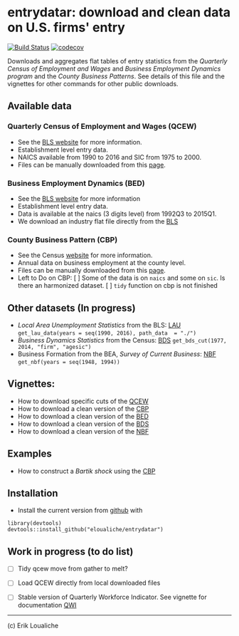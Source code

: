 
entrydatar: download and clean data on U.S. firms' entry
======

[![Build Status](https://travis-ci.org/eloualiche/entrydatar.svg?branch=master)](https://travis-ci.org/eloualiche/entrydatar)
[![codecov](https://codecov.io/gh/eloualiche/entrydatar/branch/master/graph/badge.svg)](https://codecov.io/gh/eloualiche/entrydatar)



Downloads and aggregates flat tables of entry statistics from the *Quarterly Census of Employment and Wages* and *Business Employment Dynamics program* and the *County Business Patterns*. See details of this file and the vignettes for other commands for other public downloads.




## Available data

### Quarterly Census of Employment and Wages (QCEW)

  + See the [BLS website](http://www.bls.gov/cew/home.htm) for more information.
  + Establishment level entry data.
  + NAICS available from 1990 to 2016 and SIC from 1975 to 2000.   
  + Files can be manually downloaded from this [page](http://www.bls.gov/cew/datatoc.htm).


### Business Employment Dynamics (BED)

  + See the [BLS website](http://www.bls.gov/bdm/home.htm) for more information
  + Establishment level entry data.
  + Data is available at the naics (3 digits level) from 1992Q3 to 2015Q1.
  + We download an industry flat file directly from the [BLS](http://www.bls.gov/web/cewbd/bd_data_ind3.txt)


### County Business Pattern (CBP)

  + See the Census [website](http://www.census.gov/econ/cbp/) for more information.
  + Annual data on business employment at the county level.
  + Files can be manually downloaded from this [page](http://www.census.gov/econ/cbp/download/).
  + Left to Do on CBP:
    [ ] Some of the data is on `naics` and some on `sic`. Is there an harmonized dataset.
    [ ] `tidy` function on cbp is not finished


## Other datasets (In progress)

  + *Local Area Unemployment Statistics* from the BLS: [LAU](https://www.bls.gov/lau/#tables)
     ```get_lau_data(years = seq(1990, 2016), path_data  = "./")```
  + *Business Dynamics Statistics* from the Census: [BDS](https://www.census.gov/ces/dataproducts/bds/)
     ```get_bds_cut(1977, 2014, "firm", "agesic")```
  + Business Formation from the BEA, *Survey of Current Business*: [NBF](https://www.bea.gov/scb/pdf/NATIONAL/BUSCYCLE/1996/0296cpgs.pdf)
     ```get_nbf(years = seq(1948, 1994))```


## Vignettes:

  + How to download specific cuts of the [QCEW](vignettes/qcew.Rmd)
  + How to download a clean version of the [CBP](vignettes/cbp.Rmd)
  + How to download a clean version of the [BED](vignettes/bed.Rmd)
  + How to download a clean version of the [BDS](vignettes/bds.Rmd)
  + How to download a clean version of the [NBF](vignettes/nbf.Rmd)


## Examples

  + How to construct a *Bartik shock* using the [CBP](vignettes/bartik.Rmd)
  

## Installation

  +  Install the current version from [github](https://github.com/eloualiche/entrydatar) with

```{r}
library(devtools)
devtools::install_github("eloualiche/entrydatar")
```


## Work in progress (to do list)
  
  + [ ] Tidy qcew move from gather to melt?
  + [ ] Load QCEW directly from local downloaded files
  + [ ] Stable version of Quarterly Workforce Indicator. See vignette for documentation [QWI](vignettes/qwi.Rmd)



---------------------------
(c) Erik Loualiche
